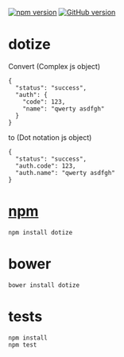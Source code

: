 [![npm version](https://badge.fury.io/js/dotize.svg)](https://badge.fury.io/js/dotize)
[![GitHub version](https://badge.fury.io/gh/vardars%2Fdotize.svg?icon=si%3Agithub)](https://badge.fury.io/gh/vardars%2Fdotize)

dotize
=

Convert (Complex js object)

    {
      "status": "success",
      "auth": {
        "code": 123,
        "name": "qwerty asdfgh"
      }
    }

to (Dot notation js object)

    {
      "status": "success",
      "auth.code": 123,
      "auth.name": "qwerty asdfgh"
    }

[npm](https://www.npmjs.com/package/dotize)
=
    npm install dotize

bower
=
    bower install dotize

tests
=

    npm install
    npm test
